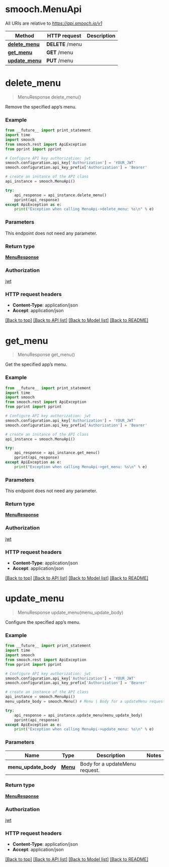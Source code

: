 # smooch.MenuApi

All URIs are relative to *https://api.smooch.io/v1*

Method | HTTP request | Description
------------- | ------------- | -------------
[**delete_menu**](MenuApi.md#delete_menu) | **DELETE** /menu | 
[**get_menu**](MenuApi.md#get_menu) | **GET** /menu | 
[**update_menu**](MenuApi.md#update_menu) | **PUT** /menu | 


# **delete_menu**
> MenuResponse delete_menu()



Remove the specified app’s menu.

### Example
```python
from __future__ import print_statement
import time
import smooch
from smooch.rest import ApiException
from pprint import pprint

# Configure API key authorization: jwt
smooch.configuration.api_key['Authorization'] = 'YOUR_JWT'
smooch.configuration.api_key_prefix['Authorization'] = 'Bearer'

# create an instance of the API class
api_instance = smooch.MenuApi()

try:
    api_response = api_instance.delete_menu()
    pprint(api_response)
except ApiException as e:
    print("Exception when calling MenuApi->delete_menu: %s\n" % e)
```

### Parameters
This endpoint does not need any parameter.

### Return type

[**MenuResponse**](MenuResponse.md)

### Authorization

[jwt](../README.md#jwt)

### HTTP request headers

 - **Content-Type**: application/json
 - **Accept**: application/json

[[Back to top]](#) [[Back to API list]](../README.md#documentation-for-api-endpoints) [[Back to Model list]](../README.md#documentation-for-models) [[Back to README]](../README.md)

# **get_menu**
> MenuResponse get_menu()



Get the specified app’s menu.

### Example
```python
from __future__ import print_statement
import time
import smooch
from smooch.rest import ApiException
from pprint import pprint

# Configure API key authorization: jwt
smooch.configuration.api_key['Authorization'] = 'YOUR_JWT'
smooch.configuration.api_key_prefix['Authorization'] = 'Bearer'

# create an instance of the API class
api_instance = smooch.MenuApi()

try:
    api_response = api_instance.get_menu()
    pprint(api_response)
except ApiException as e:
    print("Exception when calling MenuApi->get_menu: %s\n" % e)
```

### Parameters
This endpoint does not need any parameter.

### Return type

[**MenuResponse**](MenuResponse.md)

### Authorization

[jwt](../README.md#jwt)

### HTTP request headers

 - **Content-Type**: application/json
 - **Accept**: application/json

[[Back to top]](#) [[Back to API list]](../README.md#documentation-for-api-endpoints) [[Back to Model list]](../README.md#documentation-for-models) [[Back to README]](../README.md)

# **update_menu**
> MenuResponse update_menu(menu_update_body)



Configure the specified app’s menu.

### Example
```python
from __future__ import print_statement
import time
import smooch
from smooch.rest import ApiException
from pprint import pprint

# Configure API key authorization: jwt
smooch.configuration.api_key['Authorization'] = 'YOUR_JWT'
smooch.configuration.api_key_prefix['Authorization'] = 'Bearer'

# create an instance of the API class
api_instance = smooch.MenuApi()
menu_update_body = smooch.Menu() # Menu | Body for a updateMenu request.

try:
    api_response = api_instance.update_menu(menu_update_body)
    pprint(api_response)
except ApiException as e:
    print("Exception when calling MenuApi->update_menu: %s\n" % e)
```

### Parameters

Name | Type | Description  | Notes
------------- | ------------- | ------------- | -------------
 **menu_update_body** | [**Menu**](Menu.md)| Body for a updateMenu request. | 

### Return type

[**MenuResponse**](MenuResponse.md)

### Authorization

[jwt](../README.md#jwt)

### HTTP request headers

 - **Content-Type**: application/json
 - **Accept**: application/json

[[Back to top]](#) [[Back to API list]](../README.md#documentation-for-api-endpoints) [[Back to Model list]](../README.md#documentation-for-models) [[Back to README]](../README.md)

